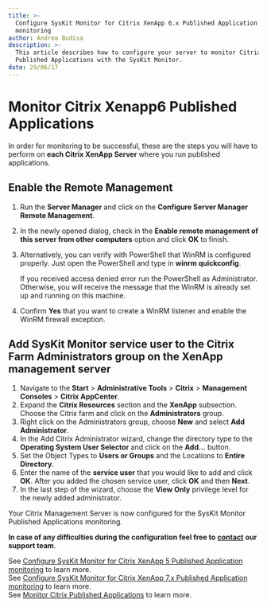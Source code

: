 ```yaml
---
title: >-
  Configure SysKit Monitor for Citrix XenApp 6.x Published Application
  monitoring
author: Andrea Budisa
description: >-
  This article describes how to configure your server to monitor Citrix
  Published Applications with the SysKit Monitor.
date: 29/06/17
---
```


# Monitor Citrix Xenapp6 Published Applications

In order for monitoring to be successful, these are the steps you will have to perform on **each Citrix XenApp Server** where you run published applications.

## Enable the Remote Management

1. Run the **Server Manager** and click on the **Configure Server Manager Remote Management**.
2. In the newly opened dialog, check in the **Enable remote management of this server from other computers** option and click **OK** to finish.
3. Alternatively, you can verify with PowerShell that WinRM is configured properly. Just open the PowerShell and type in **winrm quickconfig**.

   If you received access denied error run the PowerShell as Administrator. Otherwise, you will receive the message that the WinRM is already set up and running on this machine.

4. Confirm **Yes** that you want to create a WinRM listener and enable the WinRM firewall exception.

## Add SysKit Monitor service user to the Citrix Farm Administrators group on the XenApp management server

1. Navigate to the **Start** &gt; **Administrative Tools** &gt; **Citrix** &gt; **Management Consoles** &gt; **Citrix AppCenter**.
2. Expand the **Citrix Resources** section and the **XenApp** subsection. Choose the Citrix farm and click on the **Administrators** group.
3. Right click on the Administrators group, choose **New** and select **Add Administrator**.
4. In the Add Citrix Administrator wizard, change the directory type to the **Operating System User Selector** and click on the **Add…** button.
5. Set the Object Types to **Users or Groups** and the Locations to **Entire Directory**.
6. Enter the name of the **service user** that you would like to add and click **OK**. After you added the chosen service user, click **OK** and then **Next**.
7. In the last step of the wizard, choose the **View Only** privilege level for the newly added administrator.

Your Citrix Management Server is now configured for the SysKit Monitor Published Applications monitoring.

**In case of any difficulties during the configuration feel free to** [**contact**](https://www.syskit.com/company/contact-us) **our support team**.

See [Configure SysKit Monitor for Citrix XenApp 5 Published Application monitoring](monitor-citrix-xenapp6-published-applications.md#internal/how-to/citrix-xenapp/monitor-citrix-xenapp5-published-applications) to learn more.  
See [Configure SysKit Monitor for Citrix XenApp 7.x Published Application monitoring](monitor-citrix-xenapp6-published-applications.md#internal/how-to/citrix-xenapp/monitor-citrix-xenapp7-published-applications) to learn more.  
See [Monitor Citrix Published Applications](monitor-citrix-xenapp6-published-applications.md#internal/how-to/citrix-xenapp/monitor-citrix-published-applications) to learn more.

